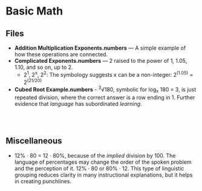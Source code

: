 # Basic Math

## Files
- **Addition Multiplication Exponents.numbers** — A simple example of how these operations are connected.
- **Complicated Exponents.numbers** — 2 raised to the power of 1, 1.05, 1.10, and so on, up to 2. 
  -  2<sup>1</sup>, 2<sup>x</sup>, 2<sup>2</sup>: The symbology suggests x can be a non-integer: 2<sup>(1.05)</sup> = 2<sup>(21/20)</sup>
-  **Cubed Root Example.numbers** - <sup>3</sup>√180, symbolic for log<sub>x</sub> 180 = 3, is just repeated division, where the correct answer is a row ending in 1. Further evidence that *language* has subordinated *learning*.


<br />
<br />

## Miscellaneous
- 12% · 80 = 12 · 80%, because of the *implied* division by 100. The language of percentages may change the order of the spoken problem and the perception of it. 12% · 80 or 80% · 12. This type of linguistic grouping reduces clarity in many instructional explanations, but it helps in creating punchlines.
